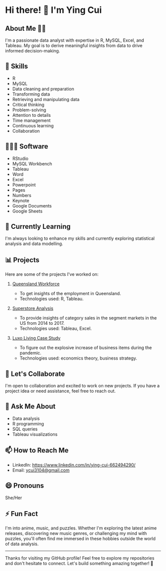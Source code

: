 # Hi there! 👋 I'm Ying Cui

## About Me 👩🏻
I'm a passionate data analyst with expertise in R, MySQL, Excel, and Tableau. My goal is to derive meaningful insights from data to drive informed decision-making.

## 🔧 Skills
- R
- MySQL
- Data cleaning and preparation
- Transforming data
- Retrieving and manipulating data
- Critical thinking
- Problem-solving
- Attention to details
- Time management
- Continuous learning
- Collaboration

## 👩🏻‍💻 Software
- RStudio
- MySQL Workbench
- Tableau
- Word
- Excel
- Powerpoint
- Pages
- Numbers
- Keynote
- Google Documents
- Google Sheets

## 🌱 Currently Learning
I'm always looking to enhance my skills and currently exploring statistical analysis and data modelling.

## 📊 Projects
Here are some of the projects I've worked on:
1. [Queensland Workforce]((https://public.tableau.com/app/profile/ying.cui7051/viz/Queenslandworkforce/Dashboard1))
   - To get insights of the employment in Queensland.
   - Technologies used: R, Tableau.

2. [Superstore Analysis](https://public.tableau.com/app/profile/ying.cui7051/viz/SuperstoreAnalysis_17071117781700/Dashboard1)
   - To provide insights of category sales in the segment markets in the US from 2014 to 2017.
   - Technologies used: Tableau, Excel.

3. [Luxo Living Case Study](https://drive.google.com/file/d/1hpaZNMYVFm9ZTSGXuj-kKy9VyERf-pxn/view?usp=sharing)
   - To figure out the explosive increase of business items during the pandemic.
   - Technologies used: economics theory, business strategy.

## 🤝 Let's Collaborate
I'm open to collaboration and excited to work on new projects. If you have a project idea or need assistance, feel free to reach out.

## 💬 Ask Me About
- Data analysis
- R programming
- SQL queries
- Tableau visualizations

## 📫 How to Reach Me
- LinkedIn: https://www.linkedin.com/in/ying-cui-662494290/
- Email: ycui3104@gmail.com

## 😄 Pronouns
She/Her

## ⚡ Fun Fact
I'm into anime, music, and puzzles. Whether I'm exploring the latest anime releases, discovering new music genres, or challenging my mind with puzzles, you'll often find me immersed in these hobbies outside the world of data analysis.

---

Thanks for visiting my GitHub profile! Feel free to explore my repositories and don't hesitate to connect. Let's build something amazing together! 🚀
